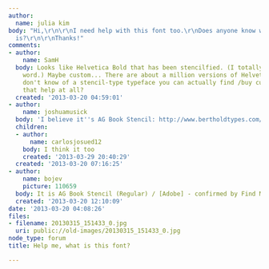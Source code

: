 ```yaml
---
author:
  name: julia kim
body: "Hi,\r\n\r\nI need help with this font too.\r\nDoes anyone know what font this
  is?\r\n\r\nThanks!"
comments:
- author:
    name: SamH
  body: Looks like Helvetica Bold that has been stencilfied. (I totally made up that
    word.) Maybe custom... There are about a million versions of Helvetica, but I
    don't know of a stencil-type typeface you can actually find /buy currently. Does
    that help at all?
  created: '2013-03-20 04:59:01'
- author:
    name: joshuamusick
  body: 'I believe it''s AG Book Stencil: http://www.bertholdtypes.com/font/ag-book-stencil-et-al/pro/'
  children:
  - author:
      name: carlosjosued12
    body: I think it too
    created: '2013-03-29 20:40:29'
  created: '2013-03-20 07:16:25'
- author:
    name: bojev
    picture: 110659
  body: It is AG Book Stencil (Regular) / [Adobe] - confirmed by Find My Font
  created: '2013-03-20 12:10:09'
date: '2013-03-20 04:08:26'
files:
- filename: 20130315_151433_0.jpg
  uri: public://old-images/20130315_151433_0.jpg
node_type: forum
title: Help me, what is this font?

---
```

